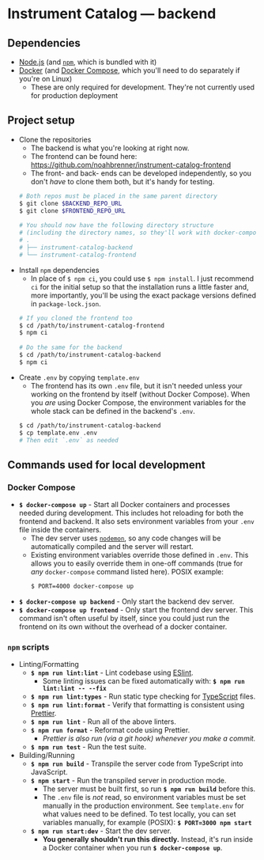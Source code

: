 # Instrument Catalog — backend

## Dependencies

- [Node.js](https://nodejs.org/) (and [`npm`](https://www.npmjs.com/get-npm), which is bundled with it)
- [Docker](https://docs.docker.com/get-docker/) (and [Docker Compose](https://docs.docker.com/compose/install/), which you'll need to do separately if you're on Linux)
  - These are only required for development. They're not currently used for production deployment

## Project setup

- Clone the repositories
  - The backend is what you're looking at right now.
  - The frontend can be found here: https://github.com/noahbrenner/instrument-catalog-frontend
  - The front- and back- ends can be developed independently, so you don't _have_ to clone them both, but it's handy for testing.
  ```bash
  # Both repos must be placed in the same parent directory
  $ git clone $BACKEND_REPO_URL
  $ git clone $FRONTEND_REPO_URL
   
  # You should now have the following directory structure
  # (including the directory names, so they'll work with docker-compose)
  # .
  # ├── instrument-catalog-backend
  # └── instrument-catalog-frontend
  ```
- Install `npm` dependencies
  - In place of `$ npm ci`, you could use `$ npm install`. I just recommend `ci` for the initial setup so that the installation runs a little faster and, more importantly, you'll be using the exact package versions defined in `package-lock.json`.
  ```bash
  # If you cloned the frontend too
  $ cd /path/to/instrument-catalog-frontend
  $ npm ci
   
  # Do the same for the backend
  $ cd /path/to/instrument-catalog-backend
  $ npm ci
  ```
- Create `.env` by copying `template.env`
  - The frontend has its own `.env` file, but it isn't needed unless your working on the frontend by itself (without Docker Compose). When you _are_ using Docker Compose, the environment variables for the whole stack can be defined in the backend's `.env`.
  ```bash
  $ cd /path/to/instrument-catalog-backend
  $ cp template.env .env
  # Then edit `.env` as needed
  ```

## Commands used for local development

### Docker Compose

- **`$ docker-compose up`** - Start all Docker containers and processes needed during development. This includes hot reloading for both the frontend and backend. It also sets environment variables from your `.env` file inside the containers.
  - The dev server uses [`nodemon`](https://nodemon.io/), so any code changes will be automatically compiled and the server will restart.
  - Existing environment variables override those defined in `.env`. This allows you to easily override them in one-off commands (true for _any_ `docker-compose` command listed here). POSIX example:
    ```bash
    $ PORT=4000 docker-compose up
    ```
- **`$ docker-compose up backend`** - Only start the backend dev server.
- **`$ docker-compose up frontend`** - Only start the frontend dev server. This command isn't often useful by itself, since you could just run the frontend on its own without the overhead of a docker container.

### `npm` scripts

- Linting/Formatting
  - **`$ npm run lint:lint`** - Lint codebase using [ESlint](https://eslint.org/).
    - Some linting issues can be fixed automatically with: **`$ npm run lint:lint -- --fix`**
  - **`$ npm run lint:types`** - Run static type checking for [TypeScript](https://www.typescriptlang.org/) files.
  - **`$ npm run lint:format`** - Verify that formatting is consistent using [Prettier](https://prettier.io/).
  - **`$ npm run lint`** - Run all of the above linters.
  - **`$ npm run format`** - Reformat code using Prettier.
    - _Prettier is also run (via a git hook) whenever you make a commit._
  - **`$ npm run test`** - Run the test suite.
- Building/Running
  - **`$ npm run build`** - Transpile the server code from TypeScript into JavaScript.
  - **`$ npm start`** - Run the transpiled server in production mode.
    - The server must be built first, so run **`$ npm run build`** before this.
    - The `.env` file is _not_ read, so environment variables must be set manually in the production environment. See `template.env` for what values need to be defined. To test locally, you can set variables manually, for example (POSIX): **`$ PORT=3000 npm start`**
  - **`$ npm run start:dev`** - Start the dev server.
    - **You generally shouldn't run this directly.** Instead, it's run inside a Docker container when you run **`$ docker-compose up`**.
